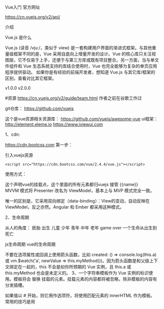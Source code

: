 Vue入门
官方网址

https://cn.vuejs.org/v2/api/

介绍

Vue.js 是什么

Vue.js (读音 /vjuː/，类似于 view) 是一套构建用户界面的渐进式框架。与其他重量级框架不同的是，Vue 采用自底向上增量开发的设计。Vue 的核心库只关注视图层，它不仅易于上手，还便于与第三方库或既有项目整合。另一方面，当与单文件组件和 Vue 生态系统支持的库结合使用时，Vue 也完全能够为复杂的单页应用程序提供驱动。 如果你是有经验的前端开发者，想知道 Vue.js 与其它库/框架的区别，查看对比其它框架。

v1.0.0 v2.0.0

#资源 https://cn.vuejs.org/v2/guide/team.html 作者之前在谷歌工作过

git仓库：
https://github.com/vuejs

这个是vue资源相关资源库：
https://github.com/vuejs/awesome-vue
ui框架： http://element.eleme.io https://www.iviewui.com



1、cdn:

https://cdn.bootcss.com
第一步：

引入vuejs资源

    <script src="https://cdn.bootcss.com/vue/2.4.4/vue.js"></script>

使用方式：

<body>
    <div id="app">   这个声明vue的挂载点，这个里面的所有元素都归vuejs 接管
        {{name}}
    </div>

</body>
<script>
    let vm = new Vue({
        el: "#app",
        data: {
            name: 'stark',
            age: 18
        }
    })
</script>
MVVM 模式将 Presenter 改名为 ViewModel，基本上与 MVP 模式完全一致。

唯一的区别是，它采用双向绑定（data-binding）：View的变动，自动反映在 ViewModel，反之亦然。Angular 和 Ember 都采用这种模式。

2、生命周期

从人的角度：
    胚胎
    出生
    儿童
    少年
    青年
    中年
    老年
    game over
一个生命从出生到死亡

js生命周期
vue的生命周期

不要在选项属性或回调上使用箭头函数，比如 created: () => console.log(this.a) 或 vm.$watch('a', newValue => this.myMethod())。因为箭头函数是和父级上下文绑定在一起的，this 不会是如你所预期的 Vue 实例，且 this.a 或 this.myMethod 也会是未定义的。
3、一个字符串模板作为 Vue 实例的标识使用。模板将会 替换 挂载的元素。挂载元素的内容都将被忽略，除非模板的内容有分发插槽。

如果值以 # 开始，则它用作选项符，将使用匹配元素的 innerHTML 作为模板。
常用的技巧是用 <script type="x-template"> 包含模板。
4、插槽
<div id="box">
        <shudong>
            <div>此时这里面写的东西替换掉 slot 的位置</div>
        </shudong>
    </div>

    <!-- 模版内容 -->
<template id="stark">
    <div>
        <slot>
            slot开始位置
        </slot>
        <h1>
            slot 开始
        </h1>
    </div>
</template>
在组件里面写template后，默认会把组件里面的内容替换掉 如果想让组件里面的内容显示，使用slot

在模版里面写入 可以让组件里面的内容来替换这个位置

<script>
    let vm = new Vue({
        el: "#box",
        data: {
            a: 'aaa'
        },
        //组件
        components: {
            'shudong': {
                template: '#stark'
            }
        }
    })
</script>


